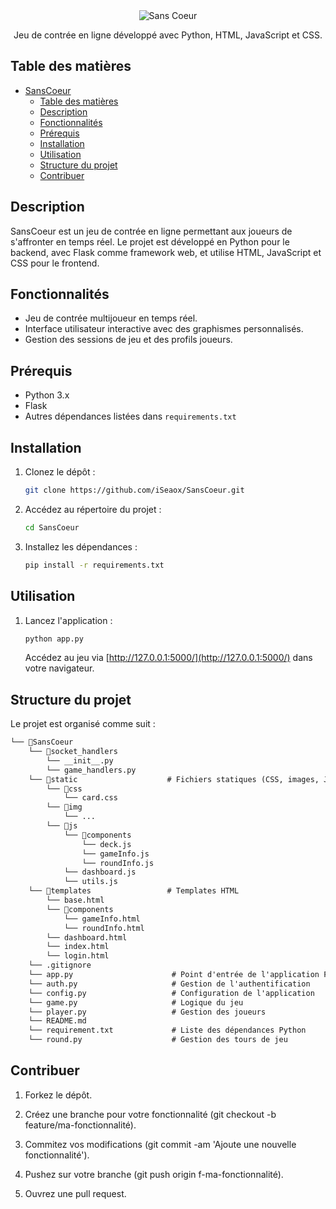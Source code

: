 <div  id="sanscoeur" align="center">
  <img src="https://github.com/user-attachments/assets/d086a10b-e21c-401d-aca7-d9b09b41ebd6" alt="Sans Coeur">
  <p>Jeu de contrée en ligne développé avec Python, HTML, JavaScript et CSS.</p>
</div>

## Table des matières

- [SansCoeur](#sanscoeur)
  - [Table des matières](#table-des-matières)
  - [Description](#description)
  - [Fonctionnalités](#fonctionnalités)
  - [Prérequis](#prérequis)
  - [Installation](#installation)
  - [Utilisation](#utilisation)
  - [Structure du projet](#structure-du-projet)
  - [Contribuer](#contribuer)

## Description

SansCoeur est un jeu de contrée en ligne permettant aux joueurs de s'affronter en temps réel. Le projet est développé en Python pour le backend, avec Flask comme framework web, et utilise HTML, JavaScript et CSS pour le frontend.

## Fonctionnalités

- Jeu de contrée multijoueur en temps réel.
- Interface utilisateur interactive avec des graphismes personnalisés.
- Gestion des sessions de jeu et des profils joueurs.

## Prérequis

- Python 3.x
- Flask
- Autres dépendances listées dans `requirements.txt`

## Installation

1. Clonez le dépôt :

   ```bash
   git clone https://github.com/iSeaox/SansCoeur.git
   ```

2. Accédez au répertoire du projet :

    ```bash
    cd SansCoeur
    ```

3. Installez les dépendances :

    ```bash
    pip install -r requirements.txt
    ```

## Utilisation

1. Lancez l'application :

    ```bash
    python app.py
    ```

    Accédez au jeu via [http://127.0.0.1:5000/](http://127.0.0.1:5000/) dans votre navigateur.

## Structure du projet

Le projet est organisé comme suit :

```txt
└── 📁SansCoeur
    └── 📁socket_handlers
        └── __init__.py
        └── game_handlers.py
    └── 📁static                    # Fichiers statiques (CSS, images, JS)
        └── 📁css
            └── card.css
        └── 📁img
            └── ...
        └── 📁js
            └── 📁components
                └── deck.js
                └── gameInfo.js
                └── roundInfo.js
            └── dashboard.js
            └── utils.js
    └── 📁templates                 # Templates HTML
        └── base.html
        └── 📁components
            └── gameInfo.html
            └── roundInfo.html
        └── dashboard.html
        └── index.html
        └── login.html
    └── .gitignore
    └── app.py                      # Point d'entrée de l'application Flask
    └── auth.py                     # Gestion de l'authentification
    └── config.py                   # Configuration de l'application
    └── game.py                     # Logique du jeu
    └── player.py                   # Gestion des joueurs
    └── README.md
    └── requirement.txt             # Liste des dépendances Python
    └── round.py                    # Gestion des tours de jeu
```

## Contribuer

1. Forkez le dépôt.

2. Créez une branche pour votre fonctionnalité (git checkout -b feature/ma-fonctionnalité).

3. Commitez vos modifications (git commit -am 'Ajoute une nouvelle fonctionnalité').

4. Pushez sur votre branche (git push origin f-ma-fonctionnalité).

5. Ouvrez une pull request.
